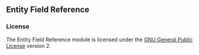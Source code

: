 ## Entity Field Reference

### License

The Entity Field Reference module is licensed under the [GNU General Public License](./LICENSE.md) version 2.
